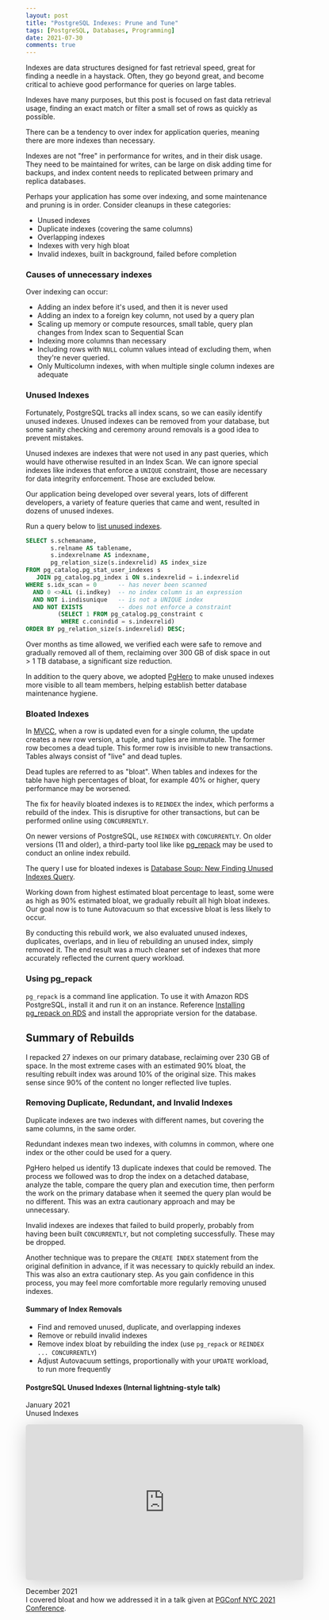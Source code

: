 ```yaml
---
layout: post
title: "PostgreSQL Indexes: Prune and Tune"
tags: [PostgreSQL, Databases, Programming]
date: 2021-07-30
comments: true
---
```


Indexes are data structures designed for fast retrieval speed, great for finding a needle in a haystack. Often, they go beyond great, and become critical to achieve good performance for queries on large tables.

Indexes have many purposes, but this post is focused on fast data retrieval usage, finding an exact match or filter a small set of rows as quickly as possible.

There can be a tendency to over index for application queries, meaning there are more indexes than necessary.

Indexes are not "free" in performance for writes, and in their disk usage. They need to be maintained for writes, can be large on disk adding time for backups, and index content needs to replicated between primary and replica databases.

Perhaps your application has some over indexing, and some maintenance and pruning is in order. Consider cleanups in these categories:

* Unused indexes
* Duplicate indexes (covering the same columns)
* Overlapping indexes
* Indexes with very high bloat
* Invalid indexes, built in background, failed before completion

### Causes of unnecessary indexes

Over indexing can occur:

* Adding an index before it's used, and then it is never used
* Adding an index to a foreign key column, not used by a query plan
* Scaling up memory or compute resources, small table, query plan changes from Index scan to Sequential Scan
* Indexing more columns than necessary
* Including rows with `NULL` column values intead of excluding them, when they're never queried.
* Only Multicolumn indexes, with when multiple single column indexes are adequate


### Unused Indexes

Fortunately, PostgreSQL tracks all index scans, so we can easily identify unused indexes. Unused indexes can be removed from your database, but some sanity checking and ceremony around removals is a good idea to prevent mistakes.

Unused indexes are indexes that were not used in any past queries, which would have otherwise resulted in an Index Scan. We can ignore special indexes like indexes that enforce a `UNIQUE` constraint, those are necessary for data integrity enforcement. Those are excluded below.

Our application being developed over several years, lots of different developers, a variety of feature queries that came and went, resulted in dozens of unused indexes.

Run a query below to [list unused indexes](https://github.com/andyatkinson/pg_scripts/blob/master/find_unused_indexes.sql).

```sql
SELECT s.schemaname,
       s.relname AS tablename,
       s.indexrelname AS indexname,
       pg_relation_size(s.indexrelid) AS index_size
FROM pg_catalog.pg_stat_user_indexes s
   JOIN pg_catalog.pg_index i ON s.indexrelid = i.indexrelid
WHERE s.idx_scan = 0      -- has never been scanned
  AND 0 <>ALL (i.indkey)  -- no index column is an expression
  AND NOT i.indisunique   -- is not a UNIQUE index
  AND NOT EXISTS          -- does not enforce a constraint
         (SELECT 1 FROM pg_catalog.pg_constraint c
          WHERE c.conindid = s.indexrelid)
ORDER BY pg_relation_size(s.indexrelid) DESC;
```

Over months as time allowed, we verified each were safe to remove and gradually removed all of them, reclaiming over 300 GB of disk space in out > 1 TB database, a significant size reduction.

In addition to the query above, we adopted [PgHero](https://github.com/ankane/pghero) to make unused indexes more visible to all team members, helping establish better database maintenance hygiene.


### Bloated Indexes

In [MVCC](https://www.postgresql.org/docs/current/mvcc.html), when a row is updated even for a single column, the update creates a new row version, a tuple, and tuples are immutable. The former row becomes a dead tuple. This former row is invisible to new transactions. Tables always consist of "live" and dead tuples.

Dead tuples are referred to as "bloat". When tables and indexes for the table have high percentages of bloat, for example 40% or higher, query performance may be worsened.

The fix for heavily bloated indexes is to `REINDEX` the index, which performs a rebuild of the index. This is disruptive for other transactions, but can be performed online using `CONCURRENTLY`.

On newer versions of PostgreSQL, use `REINDEX` with `CONCURRENTLY`. On older versions (11 and older), a third-party tool like like [pg_repack](https://reorg.github.io/pg_repack/) may be used to conduct an online index rebuild.

The query I use for bloated indexes is [Database Soup: New Finding Unused Indexes Query](http://www.databasesoup.com/2014/05/new-finding-unused-indexes-query.html).

Working down from highest estimated bloat percentage to least, some were as high as 90% estimated bloat, we gradually rebuilt all high bloat indexes. Our goal now is to tune Autovacuum so that excessive bloat is less likely to occur.

By conducting this rebuild work, we also evaluated unused indexes, duplicates, overlaps, and in lieu of rebuilding an unused index, simply removed it. The end result was a much cleaner set of indexes that more accurately reflected the current query workload.


### Using pg_repack

`pg_repack` is a command line application. To use it with Amazon RDS PostgreSQL, install it and run it on an instance. Reference [Installing pg_repack on RDS](https://theituniversecom.wordpress.com/install-pg_repack-on-amazon-ec2-for-rds-postgresql-instances/) and install the appropriate version for the database.


## Summary of Rebuilds

I repacked 27 indexes on our primary database, reclaiming over 230 GB of space. In the most extreme cases with an estimated 90% bloat, the resulting rebuilt index was around 10% of the original size. This makes sense since 90% of the content no longer reflected live tuples.

### Removing Duplicate, Redundant, and Invalid Indexes

Duplicate indexes are two indexes with different names, but covering the same columns, in the same order.

Redundant indexes mean two indexes, with columns in common, where one index or the other could be used for a query.

PgHero helped us identify 13 duplicate indexes that could be removed. The process we followed was to drop the index on a detached database, analyze the table, compare the query plan and execution time, then perform the work on the primary database when it seemed the query plan would be no different. This was an extra cautionary approach and may be unnecessary.

Invalid indexes are indexes that failed to build properly, probably from having been built `CONCURRENTLY`, but not completing successfully. These may be dropped.

Another technique was to prepare the `CREATE INDEX` statement from the original definition in advance, if it was necessary to quickly rebuild an index. This was also an extra cautionary step. As you gain confidence in this process, you may feel more comfortable more regularly removing unused indexes.


#### Summary of Index Removals

* Find and removed unused, duplicate, and overlapping indexes
* Remove or rebuild invalid indexes
* Remove index bloat by rebuilding the index (use `pg_repack` or `REINDEX ... CONCURRENTLY`)
* Adjust Autovacuum settings, proportionally with your `UPDATE` workload, to run more frequently


#### PostgreSQL Unused Indexes (Internal lightning-style talk)

January 2021<br/>
Unused Indexes

<iframe class="speakerdeck-iframe" frameborder="0" src="https://speakerdeck.com/player/6644d7dd7380413ea19dce1955f41269" title="PostgreSQL Unused Indexes" allowfullscreen="true" mozallowfullscreen="true" webkitallowfullscreen="true" style="border: 0px; background-color: rgba(0, 0, 0, 0.1); margin: 0px; padding: 0px; border-radius: 6px; -webkit-background-clip: padding-box; -webkit-box-shadow: rgba(0, 0, 0, 0.2) 0px 5px 40px; box-shadow: rgba(0, 0, 0, 0.2) 0px 5px 40px; width: 560px; height: 314px;" data-ratio="1.78343949044586"></iframe>

December 2021<br/>
I covered bloat and how we addressed it in a talk given at [PGConf NYC 2021 Conference](/blog/2021/12/06/pgconf-nyc-2021).
